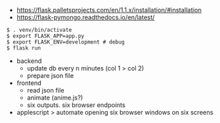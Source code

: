 * https://flask.palletsprojects.com/en/1.1.x/installation/#installation
* https://flask-pymongo.readthedocs.io/en/latest/

```terminal
$ . venv/bin/activate
$ export FLASK_APP=app.py
$ export FLASK_ENV=development # debug
$ flask run
```

* backend
  * update db every n minutes (col 1 > col 2)
  * prepare json file
* frontend
  * read json file
  * animate (anime.js?)
  * six outputs. six browser endpoints
* applescript > automate opening six browser windows on six screens